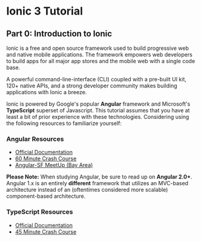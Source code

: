 # Ionic 3 Tutorial

## Part 0: Introduction to Ionic

Ionic is a free and open source framework used to build progressive web and native mobile applications.
The framework empowers web developers to build apps for all major app stores and the mobile web with a single code base.

A powerful command-line-interface (CLI) coupled with a pre-built UI kit, 120+ native APIs, and a strong developer community makes building applications with Ionic a breeze.

Ionic is powered by Google's popular **Angular** framework and Microsoft's **TypeScript** superset of Javascript. This tutorial assumes that you have at least a bit of prior experience with these technologies. Considering using the following resources to familiarize yourself:

### Angular Resources

* [Official Documentation](https://angular.io/docs)
* [60 Minute Crash Course](https://www.youtube.com/watch?v=KhzGSHNhnbI&t=54s)
* [Angular-SF MeetUp (Bay Area)](https://www.meetup.com/Angular-SF/)

**Please Note:** When studying Angular, be sure to read up on **Angular 2.0+**. Angular 1.x is an entirely **different** framework that utilizes an MVC-based architecture instead of an (oftentimes considered more scalable) component-based architecture.

### TypeScript Resources

* [Official Documentation](https://www.typescriptlang.org/)
* [45 Minute Crash Course](https://www.youtube.com/watch?v=rAy_3SIqT-E)
